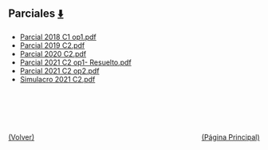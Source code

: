 
<html>
<body>
<h2>Parciales <a href="https://downgit.github.io/#/home?url=https://github.com/Apuntes-FIUBA/Apuntes-Electronica/tree/main/86 - Electrónica/8602 - Introduccion Ing Electronica/Examenes/Parciales" style="font-size:20px">  ⬇️ </a></h2>
<ul>
    <li><a href="Parcial 2018 C1 op1.pdf">Parcial 2018 C1 op1.pdf</a></li>
    <li><a href="Parcial 2019 C2.pdf">Parcial 2019 C2.pdf</a></li>
    <li><a href="Parcial 2020 C2.pdf">Parcial 2020 C2.pdf</a></li>
    <li><a href="Parcial 2021 C2 op1- Resuelto.pdf">Parcial 2021 C2 op1- Resuelto.pdf</a></li>
    <li><a href="Parcial 2021 C2 op2.pdf">Parcial 2021 C2 op2.pdf</a></li>
    <li><a href="Simulacro 2021 C2.pdf">Simulacro 2021 C2.pdf</a></li>
</ul>
</body>
</html>
















<br><br><br><br><br><a href="../" style="float: left">(Volver)</a> <a href="https://apuntes-fiuba.github.io/Apuntes-Electronica" style="float: right">(Página Principal)</a>
